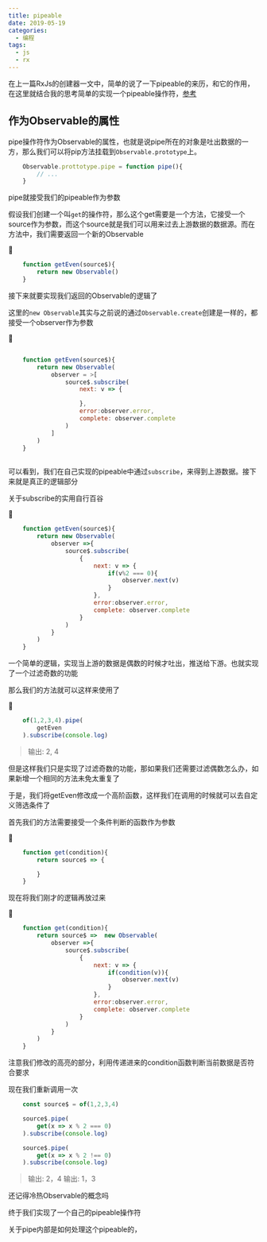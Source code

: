 ```yaml
---
title: pipeable
date: 2019-05-19
categories: 
  - 编程
tags:
  - js
  - rx
---
```


在上一篇RxJs的创建器一文中，简单的说了一下pipeable的来历，和它的作用，在这里就结合我的思考简单的实现一个pipeable操作符，[参考](https://github.com/ReactiveX/rxjs/blob/master/doc/pipeable-operators.md#build-your-own-operators-easily)

## 作为Observable的属性

pipe操作符作为Observable的属性，也就是说pipe所在的对象是吐出数据的一方，那么我们可以将pip方法挂载到`Observable.prototype`上。

```js
    Observable.prottotype.pipe = function pipe(){
        // ...
    }
```

<!-- more -->

pipe就接受我们的pipeable作为参数

假设我们创建一个叫`get`的操作符，那么这个get需要是一个方法，它接受一个source作为参数，而这个source就是我们可以用来过去上游数据的数据源。而在方法中，我们需要返回一个新的Observable

🌰

```js
    function getEven(source$){
        return new Observable()
    }
```

接下来就要实现我们返回的Observable的逻辑了

这里的`new Observable`其实与之前说的通过`Observable.create`创建是一样的，都接受一个observer作为参数

🌰

```js

    function getEven(source$){
        return new Observable(
            observer = >[
                source$.subscribe(
                    next: v => {

                    },
                    error:observer.error,
                    complete: observer.complete
                )
            ]
        )
    }
    
```

可以看到，我们在自己实现的pipeable中通过`subscribe`，来得到上游数据。接下来就是真正的逻辑部分

关于subscribe的实用自行百谷

🌰

```js
    function getEven(source$){
        return new Observable(
            observer =>{
                source$.subscribe(
                    {
                        next: v => {
                            if(v%2 === 0){
                                observer.next(v)
                            }
                        },
                        error:observer.error,
                        complete: observer.complete
                    }
                )
            }
        )
    }
```

一个简单的逻辑，实现当上游的数据是偶数的时候才吐出，推送给下游。也就实现了一个过滤奇数的功能

那么我们的方法就可以这样来使用了

🌰

```js
    of(1,2,3,4).pipe(
        getEven
    ).subscribe(console.log)

```

> 输出: 2, 4

但是这样我们只是实现了过滤奇数的功能，那如果我们还需要过滤偶数怎么办，如果新增一个相同的方法未免太重复了

于是，我们将getEven修改成一个高阶函数，这样我们在调用的时候就可以去自定义筛选条件了

首先我们的方法需要接受一个条件判断的函数作为参数

🌰

```js
    function get(condition){
        return source$ => {

        }
    }
```

现在将我们刚才的逻辑再放过来

🌰

```js {7}
    function get(condition){
        return source$ =>  new Observable(
            observer =>{
                source$.subscribe(
                    {
                        next: v => {
                            if(condition(v)){
                                observer.next(v)
                            }
                        },
                        error:observer.error,
                        complete: observer.complete
                    }
                )
            }
        )
    }
```

注意我们修改的高亮的部分，利用传递进来的condition函数判断当前数据是否符合要求

现在我们重新调用一次

```js
    const source$ = of(1,2,3,4)

    source$.pipe(
        get(x => x % 2 === 0)
    ).subscribe(console.log)

    source$.pipe(
        get(x => x % 2 !== 0)
    ).subscribe(console.log)

```

> 输出: 2，4
> 输出: 1，3

还记得冷热Observable的概念吗

终于我们实现了一个自己的pipeable操作符

关于pipe内部是如何处理这个pipeable的，




